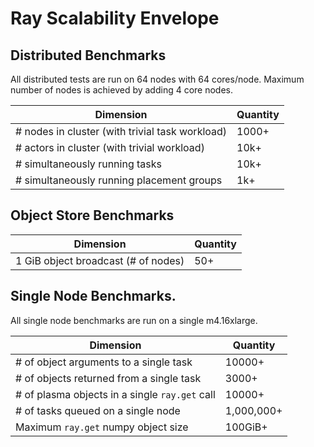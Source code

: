# Ray Scalability Envelope

## Distributed Benchmarks

All distributed tests are run on 64 nodes with 64 cores/node. Maximum number of nodes is achieved by adding 4 core nodes.

| Dimension                                       | Quantity |
| ---------                                       | -------- |
| # nodes in cluster (with trivial task workload) | 1000+     |
| # actors in cluster (with trivial workload)     | 10k+     |
| # simultaneously running tasks                  | 10k+     |
| # simultaneously running placement groups       | 1k+      |

## Object Store Benchmarks

| Dimension                           | Quantity |
| ---------                           | -------- |
| 1 GiB object broadcast (# of nodes) | 50+      |


## Single Node Benchmarks.

All single node benchmarks are run on a single m4.16xlarge.

| Dimension                                      | Quantity   |
| ---------                                      | --------   |
| # of object arguments to a single task         | 10000+     |
| # of objects returned from a single task       | 3000+     |
| # of plasma objects in a single `ray.get` call | 10000+     |
| # of tasks queued on a single node             | 1,000,000+ |
| Maximum `ray.get` numpy object size            | 100GiB+    |

    

